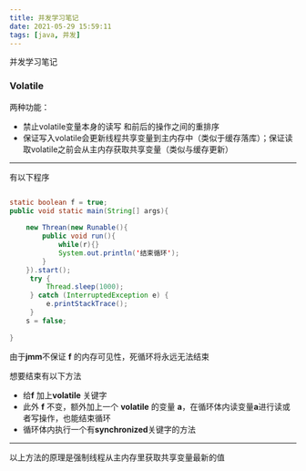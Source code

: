 ```yaml
---
title: 并发学习笔记
date: 2021-05-29 15:59:11
tags: [java, 并发]
---
```


并发学习笔记

<!-- more -->


### Volatile

两种功能：

- 禁止volatile变量本身的读写 和前后的操作之间的重排序
- 保证写入volatile会更新线程共享变量到主内存中（类似于缓存落库）；保证读取volatile之前会从主内存获取共享变量（类似与缓存更新）



---

有以下程序

```java

static boolean f = true;
public void static main(String[] args){
    
    new Threan(new Runable(){
        public void run(){
            while(r){}
            System.out.println('结束循环');
        }
    }).start();
     try {
         Thread.sleep(1000);
     } catch (InterruptedException e) {
         e.printStackTrace();
     }
    s = false;
    
}

```

由于**jmm**不保证 **f** 的内存可见性，死循环将永远无法结束

想要结束有以下方法

- 给**f** 加上**volatile** 关键字
- 此外 **f** 不变，额外加上一个 **volatile** 的变量 **a**，在循环体内读变量**a**进行读或者写操作，也能结束循环
- 循环体内执行一个有**synchronized**关键字的方法

---

以上方法的原理是强制线程从主内存里获取共享变量最新的值



